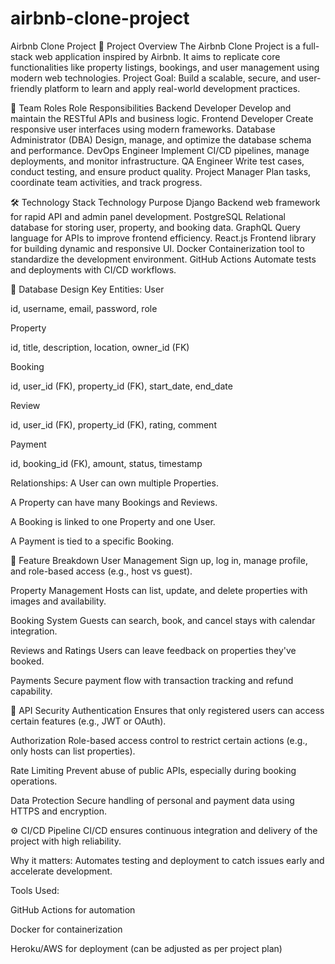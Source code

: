 # airbnb-clone-project
Airbnb Clone Project
📌 Project Overview
The Airbnb Clone Project is a full-stack web application inspired by Airbnb. It aims to replicate core functionalities like property listings, bookings, and user management using modern web technologies.
Project Goal: Build a scalable, secure, and user-friendly platform to learn and apply real-world development practices.

👥 Team Roles
Role	Responsibilities
Backend Developer	Develop and maintain the RESTful APIs and business logic.
Frontend Developer	Create responsive user interfaces using modern frameworks.
Database Administrator (DBA)	Design, manage, and optimize the database schema and performance.
DevOps Engineer	Implement CI/CD pipelines, manage deployments, and monitor infrastructure.
QA Engineer	Write test cases, conduct testing, and ensure product quality.
Project Manager	Plan tasks, coordinate team activities, and track progress.

🛠️ Technology Stack
Technology	Purpose
Django	Backend web framework for rapid API and admin panel development.
PostgreSQL	Relational database for storing user, property, and booking data.
GraphQL	Query language for APIs to improve frontend efficiency.
React.js	Frontend library for building dynamic and responsive UI.
Docker	Containerization tool to standardize the development environment.
GitHub Actions	Automate tests and deployments with CI/CD workflows.

🧩 Database Design
Key Entities:
User

id, username, email, password, role

Property

id, title, description, location, owner_id (FK)

Booking

id, user_id (FK), property_id (FK), start_date, end_date

Review

id, user_id (FK), property_id (FK), rating, comment

Payment

id, booking_id (FK), amount, status, timestamp

Relationships:
A User can own multiple Properties.

A Property can have many Bookings and Reviews.

A Booking is linked to one Property and one User.

A Payment is tied to a specific Booking.

🚀 Feature Breakdown
User Management
Sign up, log in, manage profile, and role-based access (e.g., host vs guest).

Property Management
Hosts can list, update, and delete properties with images and availability.

Booking System
Guests can search, book, and cancel stays with calendar integration.

Reviews and Ratings
Users can leave feedback on properties they've booked.

Payments
Secure payment flow with transaction tracking and refund capability.

🔐 API Security
Authentication
Ensures that only registered users can access certain features (e.g., JWT or OAuth).

Authorization
Role-based access control to restrict certain actions (e.g., only hosts can list properties).

Rate Limiting
Prevent abuse of public APIs, especially during booking operations.

Data Protection
Secure handling of personal and payment data using HTTPS and encryption.

⚙️ CI/CD Pipeline
CI/CD ensures continuous integration and delivery of the project with high reliability.

Why it matters:
Automates testing and deployment to catch issues early and accelerate development.

Tools Used:

GitHub Actions for automation

Docker for containerization

Heroku/AWS for deployment (can be adjusted as per project plan)

